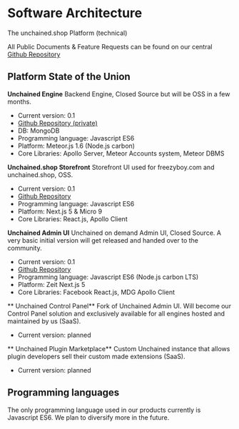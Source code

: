 # Software Architecture

The unchained.shop Platform (technical)

All Public Documents & Feature Requests can be found on our central
[Github Repository][1]

## Platform State of the Union

**Unchained Engine**
Backend Engine, Closed Source but will be OSS in a few months. 
- Current version: 0.1
- [Github Repository (private)][2]
- DB: MongoDB
- Programming language: Javascript ES6
- Platform: Meteor.js 1.6 (Node.js carbon)
- Core Libraries: Apollo Server, Meteor Accounts system, Meteor DBMS

**Unchained.shop Storefront**
Storefront UI used for freezyboy.com and unchained.shop, OSS. 
- Current version: 0.1
- [Github Repository][3]
- Programming language: Javascript ES6
- Platform: Next.js 5 & Micro 9
- Core Libraries: React.js, Apollo Client

**Unchained Admin UI**
Unchained on demand Admin UI, Closed Source. A very basic initial version will get released and handed over to the community.
- Current version: 0.1
- [Github Repository][4]
- Programming language: Javascript ES6 (Node.js carbon LTS)
- Platform: Zeit Next.js 5
- Core Libraries: Facebook React.js, MDG Apollo Client

** Unchained Control Panel**
Fork of Unchained Admin UI. Will become our Control Panel solution and exclusively available for all engines hosted and maintained by us (SaaS).
- Current version: planned

** Unchained Plugin Marketplace**
Custom Unchained instance that allows plugin developers sell their custom made extensions (SaaS).
- Current version: planned

## Programming languages

The only programming language used in our products currently is Javascript ES6. We plan to diversify more in the future.

[1]:	https://github.com/unchainedshop/unchained-evolution
[2]:	https://github.com/xecutors/unchained
[3]:	https://github.com/unchainedshop/unchained-website
[4]:	https://github.com/xecutors/unchained